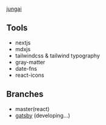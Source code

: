 [jungai](https://www.jungai.me)

## Tools

- nextjs
- mdxjs
- tailwindcss & tailwind typography
- gray-matter
- date-fns
- react-icons

## Branches
- master(react)
- [gatsby](https://github.com/jungai/jungai.me/tree/gatsby) (developing...)
